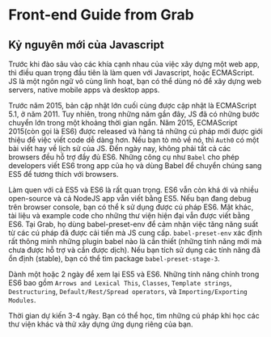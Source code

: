 # Front-end Guide from Grab

## Kỷ nguyên mới của Javascript

Trước khi đào sâu vào các khía cạnh nhau của việc xây dựng một web app, thì điều quan trọng đầu tiên là làm quen với Javascript, hoặc ECMAScript. JS là một ngôn ngữ vô cùng linh hoạt, bạn có thể dùng nó để xây dựng web servers, native mobile apps và desktop apps.

Trước năm 2015, bản cập nhật lớn cuối cùng được cập nhật là ECMAScript 5.1, ở năm 2011. Tuy nhiên, trong những năm gần đây, JS đã có những bước chuyển lớn trong một khoảng thời gian ngắn. Năm 2015, ECMAScript 2015(còn gọi là ES6) được released và hàng tá những cú pháp mới được giới thiệu để việc viết code dễ dàng hơn. Nếu bạn tò mò về nó, thì `Auth0` có một bài viết hay về lịch sử của JS. Đến ngày nay, không phải tất cả các browsers đều hỗ trợ đầy đủ ES6. Những công cụ như `Babel` cho phép developers viết ES6 trong app của họ và dùng Babel để chuyển chúng sang ES5 để tương thích với browsers.

Làm quen với cả ES5 và ES6 là rất quan trọng. ES6 vẫn còn khá ới và nhiều open-source và cả NodeJS app vẫn viết bằng ES5. Nếu bạn đang debug trên browser console, bạn có thể k sử dụng được cú pháp ES6. Mặt khác, tài liệu và example code cho những thư viện hiện đại vẫn được viết bằng ES6. Tại Grab, họ dùng babel-preset-env để cảm nhận việc tăng năng suất từ các cú pháp đã được cải tiến mà JS cung cấp. `babel-preset-env` xác định rất thông minh những plugin babel nào là cần thiết (những tính năng mới mà chưa được hỗ trợ và cần được dịch). Nếu bạn tích sử dụng các tính năng đã ổn định (stable), bạn có thể tìm package `babel-preset-stage-3`.

Dành một hoặc 2 ngày để xem lại ES5 và ES6. Những tính năng chính trong ES6 bao gồm `Arrows and Lexical This`, `Classes`, `Template strings`, `Destructuring`, `Default/Rest/Spread operators`, và `Importing/Exporting Modules`.

Thời gian dự kiến 3-4 ngày. Bạn có thể học, tìm những cú pháp khi học các thư viện khác và thử xây dựng ứng dụng riêng của bạn.











